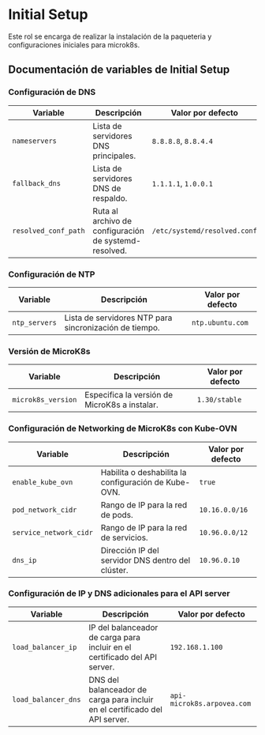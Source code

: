 # Initial Setup

Este rol se encarga de realizar la instalación de la paqueteria y configuraciones iniciales para microk8s.

## Documentación de variables de Initial Setup

### Configuración de DNS

| Variable             | Descripción                                                                | Valor por defecto       |
|----------------------|----------------------------------------------------------------------------|-------------------------|
| `nameservers`        | Lista de servidores DNS principales.                                        | `8.8.8.8`, `8.8.4.4`    |
| `fallback_dns`       | Lista de servidores DNS de respaldo.                                        | `1.1.1.1`, `1.0.0.1`    |
| `resolved_conf_path` | Ruta al archivo de configuración de systemd-resolved.                       | `/etc/systemd/resolved.conf` |

### Configuración de NTP

| Variable        | Descripción                                                                    | Valor por defecto       |
|-----------------|--------------------------------------------------------------------------------|-------------------------|
| `ntp_servers`   | Lista de servidores NTP para sincronización de tiempo.                         | `ntp.ubuntu.com`        |

### Versión de MicroK8s

| Variable             | Descripción                                                                | Valor por defecto       |
|----------------------|----------------------------------------------------------------------------|-------------------------|
| `microk8s_version`   | Especifica la versión de MicroK8s a instalar.                              | `1.30/stable`           |

### Configuración de Networking de MicroK8s con Kube-OVN

| Variable              | Descripción                                                                | Valor por defecto       |
|-----------------------|----------------------------------------------------------------------------|-------------------------|
| `enable_kube_ovn`     | Habilita o deshabilita la configuración de Kube-OVN.                       | `true`                  |
| `pod_network_cidr`    | Rango de IP para la red de pods.                                           | `10.16.0.0/16`          |
| `service_network_cidr`| Rango de IP para la red de servicios.                                      | `10.96.0.0/12`          |
| `dns_ip`              | Dirección IP del servidor DNS dentro del clúster.                          | `10.96.0.10`            |

### Configuración de IP y DNS adicionales para el API server

| Variable              | Descripción                                                                | Valor por defecto              |
|-----------------------|----------------------------------------------------------------------------|--------------------------------|
| `load_balancer_ip`    | IP del balanceador de carga para incluir en el certificado del API server. | `192.168.1.100`                |
| `load_balancer_dns`   | DNS del balanceador de carga para incluir en el certificado del API server.| `api-microk8s.arpovea.com`     |